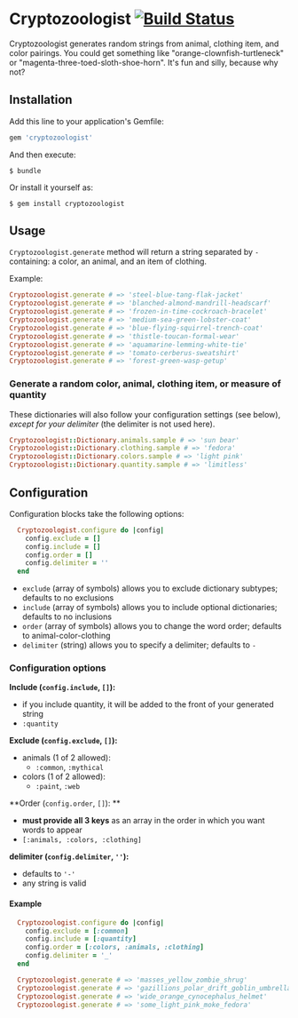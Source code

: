 # Cryptozoologist [![Build Status](https://travis-ci.org/feministy/cryptozoologist.svg?branch=master)](https://travis-ci.org/feministy/cryptozoologist)

Cryptozoologist generates random strings from animal, clothing item, and color pairings. You could get something like "orange-clownfish-turtleneck" or "magenta-three-toed-sloth-shoe-horn". It's fun and silly, because why not?

## Installation

Add this line to your application's Gemfile:

```ruby
gem 'cryptozoologist'
```

And then execute:

    $ bundle

Or install it yourself as:

    $ gem install cryptozoologist

## Usage

`Cryptozoologist.generate` method will return a string separated by `-` containing: a color, an animal, and an item of clothing.

Example:

```ruby
Cryptozoologist.generate # => 'steel-blue-tang-flak-jacket'
Cryptozoologist.generate # => 'blanched-almond-mandrill-headscarf'
Cryptozoologist.generate # => 'frozen-in-time-cockroach-bracelet'
Cryptozoologist.generate # => 'medium-sea-green-lobster-coat'
Cryptozoologist.generate # => 'blue-flying-squirrel-trench-coat'
Cryptozoologist.generate # => 'thistle-toucan-formal-wear'
Cryptozoologist.generate # => 'aquamarine-lemming-white-tie'
Cryptozoologist.generate # => 'tomato-cerberus-sweatshirt'
Cryptozoologist.generate # => 'forest-green-wasp-getup'
```

### Generate a random color, animal, clothing item, or measure of quantity

These dictionaries will also follow your configuration settings (see below), _except for your delimiter_ (the delimiter is not used here).

```ruby
Cryptozoologist::Dictionary.animals.sample # => 'sun bear'
Cryptozoologist::Dictionary.clothing.sample # => 'fedora'
Cryptozoologist::Dictionary.colors.sample # => 'light pink'
Cryptozoologist::Dictionary.quantity.sample # => 'limitless'
```

## Configuration 

Configuration blocks take the following options:

```ruby
  Cryptozoologist.configure do |config|
    config.exclude = []
    config.include = []
    config.order = []
    config.delimiter = ''
  end
```

- `exclude` (array of symbols) allows you to exclude dictionary subtypes; defaults to no exclusions
- `include` (array of symbols) allows you to include optional dictionaries; defaults to no inclusions
- `order` (array of symbols) allows you to change the word order; defaults to animal-color-clothing
- `delimiter` (string) allows you to specify a delimiter; defaults to `-`

### Configuration options

**Include (`config.include`, `[]`):**

- if you include quantity, it will be added to the front of your generated string
- `:quantity`

**Exclude (`config.exclude`, `[]`):**

- animals (1 of 2 allowed):
  - `:common`, `:mythical`
- colors (1 of 2 allowed):
  - `:paint`, `:web`

**Order (`config.order`, `[]`): **

- **must provide all 3 keys** as an array in the order in which you want words to appear
- `[:animals, :colors, :clothing]`

**delimiter (`config.delimiter`, `''`):**

- defaults to `'-'`
- any string is valid

#### Example

```ruby
  Cryptozoologist.configure do |config|
    config.exclude = [:common]
    config.include = [:quantity]
    config.order = [:colors, :animals, :clothing]
    config.delimiter = '_'
  end

  Cryptozoologist.generate # => 'masses_yellow_zombie_shrug'
  Cryptozoologist.generate # => 'gazillions_polar_drift_goblin_umbrella'
  Cryptozoologist.generate # => 'wide_orange_cynocephalus_helmet'
  Cryptozoologist.generate # => 'some_light_pink_moke_fedora'
```

